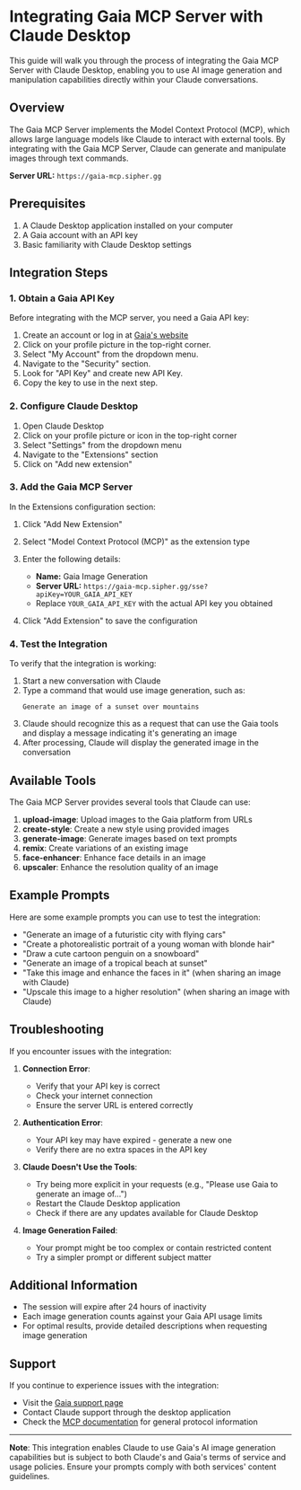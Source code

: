 # Integrating Gaia MCP Server with Claude Desktop

This guide will walk you through the process of integrating the Gaia MCP Server with Claude Desktop, enabling you to use AI image generation and manipulation capabilities directly within your Claude conversations.

## Overview

The Gaia MCP Server implements the Model Context Protocol (MCP), which allows large language models like Claude to interact with external tools. By integrating with the Gaia MCP Server, Claude can generate and manipulate images through text commands.

**Server URL:** `https://gaia-mcp.sipher.gg`

## Prerequisites

1. A Claude Desktop application installed on your computer
2. A Gaia account with an API key
3. Basic familiarity with Claude Desktop settings

## Integration Steps

### 1. Obtain a Gaia API Key

Before integrating with the MCP server, you need a Gaia API key:

1. Create an account or log in at [Gaia's website](https://protogaia.com)
2. Click on your profile picture in the top-right corner.
3. Select "My Account" from the dropdown menu.
4. Navigate to the "Security" section.
5. Look for "API Key" and create new API Key.
6. Copy the key to use in the next step.

### 2. Configure Claude Desktop

1. Open Claude Desktop
2. Click on your profile picture or icon in the top-right corner
3. Select "Settings" from the dropdown menu
4. Navigate to the "Extensions" section
5. Click on "Add new extension"

### 3. Add the Gaia MCP Server

In the Extensions configuration section:

1. Click "Add New Extension"
2. Select "Model Context Protocol (MCP)" as the extension type
3. Enter the following details:

   - **Name:** Gaia Image Generation
   - **Server URL:** `https://gaia-mcp.sipher.gg/sse?apiKey=YOUR_GAIA_API_KEY`
   - Replace `YOUR_GAIA_API_KEY` with the actual API key you obtained

4. Click "Add Extension" to save the configuration

### 4. Test the Integration

To verify that the integration is working:

1. Start a new conversation with Claude
2. Type a command that would use image generation, such as:
   ```
   Generate an image of a sunset over mountains
   ```
3. Claude should recognize this as a request that can use the Gaia tools and display a message indicating it's generating an image
4. After processing, Claude will display the generated image in the conversation

## Available Tools

The Gaia MCP Server provides several tools that Claude can use:

1. **upload-image**: Upload images to the Gaia platform from URLs
2. **create-style**: Create a new style using provided images
3. **generate-image**: Generate images based on text prompts
4. **remix**: Create variations of an existing image
5. **face-enhancer**: Enhance face details in an image
6. **upscaler**: Enhance the resolution quality of an image

## Example Prompts

Here are some example prompts you can use to test the integration:

- "Generate an image of a futuristic city with flying cars"
- "Create a photorealistic portrait of a young woman with blonde hair"
- "Draw a cute cartoon penguin on a snowboard"
- "Generate an image of a tropical beach at sunset"
- "Take this image and enhance the faces in it" (when sharing an image with Claude)
- "Upscale this image to a higher resolution" (when sharing an image with Claude)

## Troubleshooting

If you encounter issues with the integration:

1. **Connection Error**:

   - Verify that your API key is correct
   - Check your internet connection
   - Ensure the server URL is entered correctly

2. **Authentication Error**:

   - Your API key may have expired - generate a new one
   - Verify there are no extra spaces in the API key

3. **Claude Doesn't Use the Tools**:

   - Try being more explicit in your requests (e.g., "Please use Gaia to generate an image of...")
   - Restart the Claude Desktop application
   - Check if there are any updates available for Claude Desktop

4. **Image Generation Failed**:
   - Your prompt might be too complex or contain restricted content
   - Try a simpler prompt or different subject matter

## Additional Information

- The session will expire after 24 hours of inactivity
- Each image generation counts against your Gaia API usage limits
- For optimal results, provide detailed descriptions when requesting image generation

## Support

If you continue to experience issues with the integration:

- Visit the [Gaia support page](https://protogaia.com/support)
- Contact Claude support through the desktop application
- Check the [MCP documentation](https://modelcontextprotocol.io) for general protocol information

---

**Note**: This integration enables Claude to use Gaia's AI image generation capabilities but is subject to both Claude's and Gaia's terms of service and usage policies. Ensure your prompts comply with both services' content guidelines.
